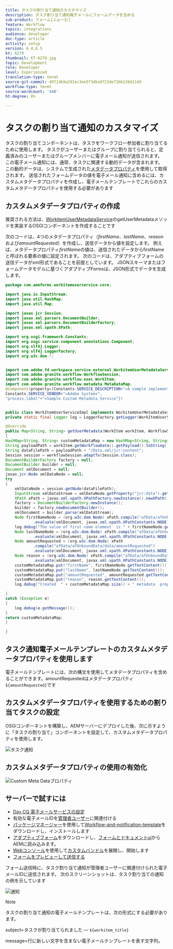 ```yaml
---
title: タスクの割り当て通知のカスタマイズ
description: タスク割り当て通知電子メールにフォームデータを含める
sub-product: フォーム[ふぉーむ]
feature: Workflow
topics: integrations
audience: developer
doc-type: article
activity: setup
version: 6.4,6.5
kt: 6279
thumbnail: KT-6279.jpg
topic: Development
role: Developer
level: Experienced
translation-type: tm+mt
source-git-commit: d9714b9a291ec3ee5f3dba9723de72bb120d2149
workflow-type: tm+mt
source-wordcount: '448'
ht-degree: 8%

---
```



# タスクの割り当て通知のカスタマイズ

タスクの割り当てコンポーネントは、タスクをワークフロー参加者に割り当てるために使用します。 タスクがユーザーまたはグループに割り当てられると、定義済みのユーザーまたはグループメンバーに電子メール通知が送信されます。
この電子メール通知には、通常、タスクに関連する動的データが含まれます。 この動的データは、システムで生成された[メタデータプロパティ](https://docs.adobe.com/content/help/en/experience-manager-65/forms/publish-process-aem-forms/use-metadata-in-email-notifications.html#using-system-generated-metadata-in-an-email-notification)を使用して取得されます。
送信されたフォームデータの値を電子メール通知に含めるには、カスタムメタデータプロパティを作成し、電子メールテンプレートでこれらのカスタムメタデータプロパティを使用する必要があります



## カスタムメタデータプロパティの作成

推奨される方法は、[WorkitemUserMetadataService](https://helpx.adobe.com/experience-manager/6-5/forms/javadocs/com/adobe/fd/workspace/service/external/WorkitemUserMetadataService.html#getUserMetadataMap--)のgetUserMetadataメソッドを実装するOSGIコンポーネントを作成することです

次のコードは、4つのメタデータプロパティ（_firstName_、_lastName_、_reason_&#x200B;および&#x200B;_amountRequested_）を作成し、送信データから値を設定します。 例えば、メタデータプロパティ&#x200B;_firstName_&#x200B;の値は、送信されたデータからfirstNameと呼ばれる要素の値に設定されます。 次のコードは、アダプティブフォームの送信データがxml形式であることを前提としています。 JSONスキーマまたはフォームデータモデルに基づくアダプティブFormsは、JSON形式でデータを生成します。


```java
package com.aemforms.workitemuserservice.core;

import java.io.InputStream;
import java.util.HashMap;
import java.util.Map;

import javax.jcr.Session;
import javax.xml.parsers.DocumentBuilder;
import javax.xml.parsers.DocumentBuilderFactory;
import javax.xml.xpath.XPath;

import org.osgi.framework.Constants;
import org.osgi.service.component.annotations.Component;
import org.slf4j.Logger;
import org.slf4j.LoggerFactory;
import org.w3c.dom.*;


import com.adobe.fd.workspace.service.external.WorkitemUserMetadataService;
import com.adobe.granite.workflow.WorkflowSession;
import com.adobe.granite.workflow.exec.WorkItem;
import com.adobe.granite.workflow.metadata.MetaDataMap;
@Component(property={Constants.SERVICE_DESCRIPTION+"=A sample implementation of a user metadata service.",
Constants.SERVICE_VENDOR+"=Adobe Systems",
"process.label"+"=Sample Custom Metadata Service"})


public class WorkItemUserServiceImpl implements WorkitemUserMetadataService {
private static final Logger log = LoggerFactory.getLogger(WorkItemUserServiceImpl.class);

@Override
public Map<String, String> getUserMetadata(WorkItem workItem, WorkflowSession workflowSession,MetaDataMap metadataMap)
{
HashMap<String, String> customMetadataMap = new HashMap<String, String>();
String payloadPath = workItem.getWorkflowData().getPayload().toString();
String dataFilePath = payloadPath + "/Data.xml/jcr:content";
Session session = workflowSession.adaptTo(Session.class);
DocumentBuilderFactory factory = null;
DocumentBuilder builder = null;
Document xmlDocument = null;
javax.jcr.Node xmlDataNode = null;
try
{
    xmlDataNode = session.getNode(dataFilePath);
    InputStream xmlDataStream = xmlDataNode.getProperty("jcr:data").getBinary().getStream();
    XPath xPath = javax.xml.xpath.XPathFactory.newInstance().newXPath();
    factory = DocumentBuilderFactory.newInstance();
    builder = factory.newDocumentBuilder();
    xmlDocument = builder.parse(xmlDataStream);
    Node firstNameNode = (org.w3c.dom.Node) xPath.compile("afData/afUnboundData/data/firstName")
            .evaluate(xmlDocument, javax.xml.xpath.XPathConstants.NODE);
    log.debug("The value of first name element  is " + firstNameNode.getTextContent());
    Node lastNameNode = (org.w3c.dom.Node) xPath.compile("afData/afUnboundData/data/lastName")
            .evaluate(xmlDocument, javax.xml.xpath.XPathConstants.NODE);
    Node amountRequested = (org.w3c.dom.Node) xPath
            .compile("afData/afUnboundData/data/amountRequested")
            .evaluate(xmlDocument, javax.xml.xpath.XPathConstants.NODE);
    Node reason = (org.w3c.dom.Node) xPath.compile("afData/afUnboundData/data/reason")
            .evaluate(xmlDocument, javax.xml.xpath.XPathConstants.NODE);
    customMetadataMap.put("firstName", firstNameNode.getTextContent());
    customMetadataMap.put("lastName", lastNameNode.getTextContent());
    customMetadataMap.put("amountRequested", amountRequested.getTextContent());
    customMetadataMap.put("reason", reason.getTextContent());
    log.debug("Created  " + customMetadataMap.size() + " metadata  properties");

}
catch (Exception e)
{
    log.debug(e.getMessage());
}
return customMetadataMap;
}

}
```

## タスク通知電子メールテンプレートのカスタムメタデータプロパティを使用します

電子メールテンプレートには、次の構文を使用してメタデータプロパティを含めることができます。amountRequestedはメタデータプロパティ`${amountRequested}`です

## カスタムメタデータプロパティを使用するための割り当てタスクの設定

OSGiコンポーネントを構築し、AEMサーバーにデプロイした後、次に示すように「タスクの割り当て」コンポーネントを設定して、カスタムメタデータプロパティを使用します。


![タスク通知](assets/task-notification.PNG)

## カスタムメタデータプロパティの使用の有効化

![Custom Meta Dataプロパティ](assets/custom-meta-data-properties.PNG)

## サーバーで試すには

* [Day CQ 電子メールサービスの設定](https://docs.adobe.com/content/help/ja-JP/experience-manager-65/administering/operations/notification.html#configuring-the-mail-service)
* 有効な電子メールIDを[管理者ユーザー](http://localhost:4502/security/users.html)に関連付ける
* [パッケージマネージャー](http://localhost:4502/crx/packmgr/index.jsp)を使用して[Workflow-and-notification-template](assets/workflow-and-task-notification-template.zip)をダウンロードし、インストールします
* [アダプティブフォーム](assets/request-travel-authorization.zip)をダウンロードし、[フォームとドキュメントui](http://localhost:4502/aem/forms.html/content/dam/formsanddocuments)からAEMに読み込みます。
* [Webコンソール](http://localhost:4502/system/console/bundles)を使用して[カスタムバンドル](assets/work-items-user-service-bundle.jar)を展開し、開始します
* [フォームをプレビューして送信する](http://localhost:4502/content/dam/formsanddocuments/requestfortravelauhtorization/jcr:content?wcmmode=disabled)

フォーム送信時に、タスク割り当て通知が管理者ユーザーに関連付けられた電子メールIDに送信されます。 次のスクリーンショットは、タスク割り当ての通知の例を示しています

![通知](assets/task-nitification-email.png)

>[!NOTE]
>タスクの割り当て通知の電子メールテンプレートは、次の形式にする必要があります。
>
> subject=タスクが割り当てられました — `${workitem_title}`
>
> message=行に新しい文字を含まない電子メールテンプレートを表す文字列。
